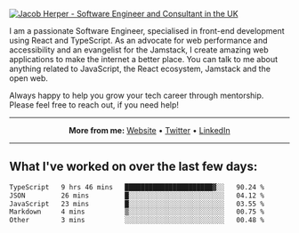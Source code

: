 [![Jacob Herper - Software Engineer and Consultant in the UK](https://res.cloudinary.com/jacobherper/image/upload/v1641506277/gh-image.png)](https://jacobherper.com/)

I am a passionate Software Engineer, specialised in front-end development using React and TypeScript. As an advocate for web performance and accessibility and an evangelist for the Jamstack, I create amazing web applications to make the internet a better place. You can talk to me about anything related to JavaScript, the React ecosystem, Jamstack and the open web.

Always happy to help you grow your tech career through mentorship. Please feel free to reach out, if you need help!

---

<p align="center">
  <strong>More from me:</strong> 
  <a href="https://jacobherper.com/">Website</a> •
  <a href="https://twitter.com/intent/follow?screen_name=jakeherp&tw_p=followbutton">Twitter</a> •
  <a href="https://www.linkedin.com/in/jacobherper/">LinkedIn</a>
</p>

---

## What I've worked on over the last few days:

<!--START_SECTION:waka-->

```txt
TypeScript   9 hrs 46 mins   ██████████████████████▓░░   90.24 %
JSON         26 mins         █░░░░░░░░░░░░░░░░░░░░░░░░   04.12 %
JavaScript   23 mins         █░░░░░░░░░░░░░░░░░░░░░░░░   03.55 %
Markdown     4 mins          ▒░░░░░░░░░░░░░░░░░░░░░░░░   00.75 %
Other        3 mins          ░░░░░░░░░░░░░░░░░░░░░░░░░   00.48 %
```

<!--END_SECTION:waka-->
